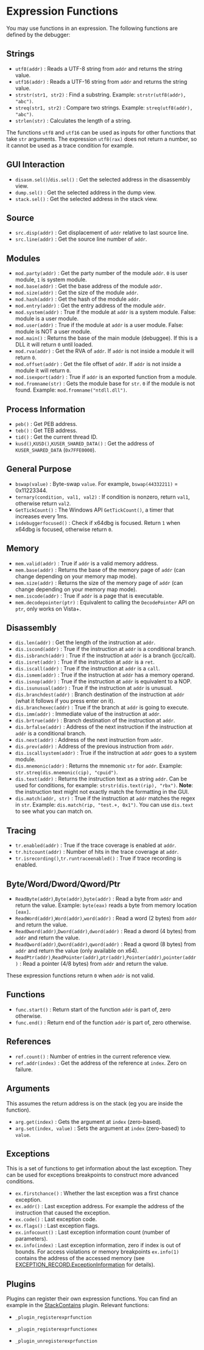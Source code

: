 # Expression Functions

You may use functions in an expression. The following functions are defined by the debugger:

## Strings

- `utf8(addr)` : Reads a UTF-8 string from `addr` and returns the string value.
- `utf16(addr)` : Reads a UTF-16 string from `addr` and returns the string value.
- `strstr(str1, str2)` : Find a substring. Example: `strstr(utf8(addr), "abc")`.
- `streq(str1, str2)` : Compare two strings. Example: `streq(utf8(addr), "abc")`.
- `strlen(str)` : Calculates the length of a string.

The functions `utf8` and `utf16` can be used as inputs for other functions that take `str` arguments. The expression `utf8(rax)` does not return a number, so it cannot be used as a trace condition for example.

## GUI Interaction

* `disasm.sel()`/`dis.sel()` : Get the selected address in the disassembly view.
* `dump.sel()` : Get the selected address in the dump view.
* `stack.sel()` : Get the selected address in the stack view.

## Source

* `src.disp(addr)` : Get displacement of `addr` relative to last source line.
* `src.line(addr)` : Get the source line number of `addr`.

## Modules

* `mod.party(addr)` : Get the party number of the module `addr`. `0` is user module, `1` is system module.
* `mod.base(addr)` : Get the base address of the module `addr`.
* `mod.size(addr)` : Get the size of the module `addr`.
* `mod.hash(addr)` : Get the hash of the module `addr`.
* `mod.entry(addr)` : Get the entry address of the module `addr`.
* `mod.system(addr)` : True if the module at `addr` is a system module. False: module is a user module.
* `mod.user(addr)` : True if the module at `addr` is a user module. False: module is NOT a user module.
* `mod.main()` : Returns the base of the main module (debuggee). If this is a DLL it will return `0` until loaded.
* `mod.rva(addr)` : Get the RVA of `addr`. If `addr` is not inside a module it will return `0`.
* `mod.offset(addr)` : Get the file offset of `addr`. If `addr` is not inside a module it will return `0`.
* `mod.isexport(addr)` : True if `addr` is an exported function from a module.
* `mod.fromname(str)` : Gets the module base for `str`. `0` if the module is not found. Example: `mod.fromname("ntdll.dll")`.

## Process Information

* `peb()` : Get PEB address.
* `teb()` : Get TEB address.
* `tid()` : Get the current thread ID.
* `kusd()`,`KUSD()`,`KUSER_SHARED_DATA()` : Get the address of `KUSER_SHARED_DATA` (`0x7FFE0000`).

## General Purpose

* `bswap(value)` : Byte-swap `value`. For example, `bswap(44332211)` = 0x11223344.
* `ternary(condition, val1, val2)` : If condition is nonzero, return `val1`, otherwise return `val2`.
* `GetTickCount()` : The Windows API `GetTickCount()`, a timer that increases every 1ms.
* `isdebuggerfocused()` : Check if x64dbg is focused. Return `1` when x64dbg is focused, otherwise return `0`.

## Memory

* `mem.valid(addr)` : True if `addr` is a valid memory address.
* `mem.base(addr)` : Returns the base of the memory page of `addr` (can change depending on your memory map mode).
* `mem.size(addr)` : Returns the size of the memory page of `addr` (can change depending on your memory map mode).
* `mem.iscode(addr)` : True if `addr` is a page that is executable.
* `mem.decodepointer(ptr)` : Equivalent to calling the `DecodePointer` API on `ptr`, only works on Vista+.

## Disassembly

* `dis.len(addr)` : Get the length of the instruction at `addr`.
* `dis.iscond(addr)` : True if the instruction at `addr` is a conditional branch.
* `dis.isbranch(addr)` : True if the instruction at `addr` is a branch (jcc/call).
* `dis.isret(addr)` : True if the instruction at `addr` is a `ret`.
* `dis.iscall(addr)` : True if the instruction at `addr` is a `call`.
* `dis.ismem(addr)` : True if the instruction at `addr` has a memory operand.
* `dis.isnop(addr)` : True if the instruction at `addr` is equivalent to a NOP.
* `dis.isunusual(addr)` : True if the instruction at `addr` is unusual.
* `dis.branchdest(addr)` : Branch destination of the instruction at `addr` (what it follows if you press enter on it).
* `dis.branchexec(addr)` : True if the branch at `addr` is going to execute.
* `dis.imm(addr)` : Immediate value of the instruction at `addr`.
* `dis.brtrue(addr)` : Branch destination of the instruction at `addr`.
* `dis.brfalse(addr)` : Address of the next instruction if the instruction at `addr` is a conditional branch.
* `dis.next(addr)` : Address of the next instruction from `addr`.
* `dis.prev(addr)` : Address of the previous instruction from `addr`.
* `dis.iscallsystem(addr)` : True if the instruction at `addr` goes to a system module.
* `dis.mnemonic(addr)` : Returns the mnemonic `str` for `addr`. Example: `str.streq(dis.mnemonic(cip), "cpuid")`.
* `dis.text(addr)` : Returns the instruction text as a string `addr`. Can be used for conditions, for example: `strstr(dis.text(rip), "rbx")`. **Note**: the instruction text might not exactly match the formatting in the GUI.
* `dis.match(addr, str)` : True if the instruction at `addr` matches the regex in `str`. Example: `dis.match(rip, "test.+, 0x1")`. You can use `dis.text` to see what you can match on.

## Tracing

* `tr.enabled(addr)` : True if the trace coverage is enabled at `addr`.
* `tr.hitcount(addr)` : Number of hits in the trace coverage at `addr`.
* `tr.isrecording()`,`tr.runtraceenabled()` : True if trace recording is enabled.

## Byte/Word/Dword/Qword/Ptr

* `ReadByte(addr)`,`Byte(addr)`,`byte(addr)` : Read a byte from `addr` and return the value. Example: `byte(eax)` reads a byte from memory location `[eax]`.
* `ReadWord(addr)`,`Word(addr)`,`word(addr)` : Read a word (2 bytes) from `addr` and return the value.
* `ReadDword(addr)`,`Dword(addr)`,`dword(addr)` : Read a dword (4 bytes) from `addr` and return the value.
* `ReadQword(addr)`,`Qword(addr)`,`qword(addr)` : Read a qword (8 bytes) from `addr` and return the value (only available on x64).
* `ReadPtr(addr)`,`ReadPointer(addr)`,`ptr(addr)`,`Pointer(addr)`,`pointer(addr)` : Read a pointer (4/8 bytes) from `addr` and return the value.

These expression functions return `0` when `addr` is not valid.

## Functions

* `func.start()` : Return start of the function `addr` is part of, zero otherwise.
* `func.end()` : Return end of the function `addr` is part of, zero otherwise.

## References

* `ref.count()` : Number of entries in the current reference view.
* `ref.addr(index)` : Get the address of the reference at `index`. Zero on failure.

## Arguments

This assumes the return address is on the stack (eg you are inside the function).

* `arg.get(index)` : Gets the argument at `index` (zero-based).
* `arg.set(index, value)` : Sets the argument at `index` (zero-based) to `value`.

## Exceptions

This is a set of functions to get information about the last exception. They can be used for exceptions breakpoints to construct more advanced conditions.

* `ex.firstchance()` : Whether the last exception was a first chance exception.
* `ex.addr()` : Last exception address. For example the address of the instruction that caused the exception.
* `ex.code()` : Last exception code.
* `ex.flags()` : Last exception flags.
* `ex.infocount()` : Last exception information count (number of parameters).
* `ex.info(index)` : Last exception information, zero if index is out of bounds. For access violations or memory breakpoints `ex.info(1)` contains the address of the accessed memory (see [EXCEPTION_RECORD.ExceptionInformation](https://docs.microsoft.com/en-us/windows/win32/api/winnt/ns-winnt-exception_record) for details).

## Plugins

Plugins can register their own expression functions. You can find an example in the [StackContains](https://github.com/mrexodia/StackContains/blob/315c55381676201ace4cf88bfcb684e62489b129/StackContains/plugin.cpp#L5-L39) plugin. Relevant functions:

- `_plugin_registerexprfunction`

- `_plugin_registerexprfunctionex`

- `_plugin_unregisterexprfunction`
